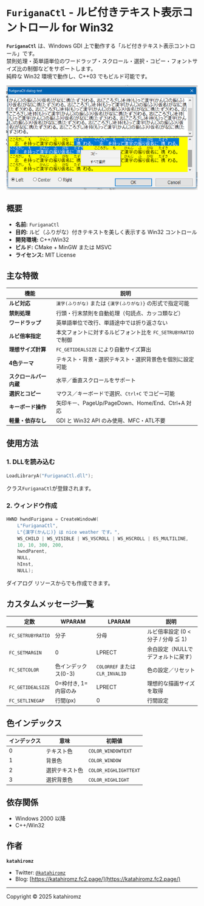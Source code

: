 ﻿# `FuriganaCtl` - ルビ付きテキスト表示コントロール for Win32

**`FuriganaCtl`** は、Windows GDI 上で動作する「ルビ付きテキスト表示コントロール」です。  
禁則処理・英単語単位のワードラップ・スクロール・選択・コピー・フォントサイズ比の制御などをサポートします。  
純粋な Win32 環境で動作し、C++03 でもビルド可能です。

![スクリーンショット](img/screenshot.png "スクリーンショット")

## 概要

- **名前:** `FuriganaCtl`
- **目的:** ルビ（ふりがな）付きテキストを美しく表示する Win32 コントロール
- **開発環境:** C++/Win32
- **ビルド:** CMake + MinGW または MSVC
- **ライセンス:** MIT License

## 主な特徴

| 機能                   | 説明                                                          |
|------------------------|---------------------------------------------------------------|
| **ルビ対応**           | `漢字(ふりがな)` または `{漢字(ふりがな)}` の形式で指定可能   |
| **禁則処理**           | 行頭・行末禁則を自動処理（句読点、カッコ類など）              |
| **ワードラップ**       | 英単語単位で改行、単語途中では折り返さない                    |
| **ルビ倍率指定**       | 本文フォントに対するルビフォント比を `FC_SETRUBYRATIO` で制御 |
| **理想サイズ計算**     | `FC_GETIDEALSIZE` により自動サイズ算出                        |
| **4色テーマ**          | テキスト・背景・選択テキスト・選択背景色を個別に設定可能      |
| **スクロールバー内蔵** | 水平／垂直スクロールをサポート                                |
| **選択とコピー**       | マウス／キーボードで選択、`Ctrl+C` でコピー可能               |
| **キーボード操作**     | 矢印キー、PageUp/PageDown、Home/End、Ctrl+A 対応              |
| **軽量・依存なし**     | GDI と Win32 API のみ使用、MFC・ATL不要                       |

## 使用方法

### 1. DLLを読み込む

```cpp
LoadLibraryA("FuriganaCtl.dll");
```

クラス`FuriganaCtl`が登録されます。

### 2. ウィンドウ作成

```cpp
HWND hwndFurigana = CreateWindowW(
    L"FuriganaCtl",
    L"{漢字(かんじ)} は nice weather です。",
    WS_CHILD | WS_VISIBLE | WS_VSCROLL | WS_HSCROLL | ES_MULTILINE,
    10, 10, 300, 200,
    hwndParent,
    NULL,
    hInst,
    NULL);
```

ダイアログ リソースからでも作成できます。

## カスタムメッセージ一覧

| 定数              | WPARAM               | LPARAM                          | 説明                                                        |
| ----------------- | -------------------- | ------------------------------- | ----------------------------------------------------------- |
| `FC_SETRUBYRATIO` | 分子                 | 分母                            | ルビ倍率設定 (0 < 分子 / 分母 ≦ 1)                         |
| `FC_SETMARGIN`    | 0                    | LPRECT                          | 余白設定（NULLでデフォルトに戻す）                          |
| `FC_SETCOLOR`     | 色インデックス(0-3)  | `COLORREF` または `CLR_INVALID` | 色の設定／リセット                                          |
| `FC_GETIDEALSIZE` | 0=枠付き, 1=内容のみ | LPRECT                          | 理想的な描画サイズを取得                                    |
| `FC_SETLINEGAP`   | 行間(px)             | 0                               | 行間設定                                                    |

## 色インデックス

| インデックス | 意味           | 初期値                |
| ------------ | -------------- | --------------------- |
| 0            | テキスト色     | `COLOR_WINDOWTEXT`    |
| 1            | 背景色         | `COLOR_WINDOW`        |
| 2            | 選択テキスト色 | `COLOR_HIGHLIGHTTEXT` |
| 3            | 選択背景色     | `COLOR_HIGHLIGHT`     |

## 依存関係

* Windows 2000 以降
* C++/Win32

## 作者

**`katahiromz`**

* Twitter: [`@katahiromz`](https://twitter.com/katahiromz)
* Blog: [https://katahiromz.fc2.page/](https://katahiromz.fc2.page/)

---
Copyright &copy; 2025 katahiromz
